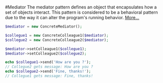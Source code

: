 #Mediator
The mediator pattern defines an object that encapsulates how a set of objects interact.
This pattern is considered to be a behavioral pattern due to the way it can alter the program's running behavior.
[More…](http://en.wikipedia.org/wiki/Mediator_pattern)

```php
$mediator = new ConcreteMediator();

$collegue1 = new ConcreteColleague1($mediator);
$collegue2 = new ConcreteColleague2($mediator);

$mediator->setColleague1($collegue1);
$mediator->setColleague2($collegue2);

echo $collegue1->send('How are you ?');
// Collegue2 gets message: How are you ?
echo $collegue2->send('Fine, thanks!');
// Collegue1 gets message: Fine, thanks!
```